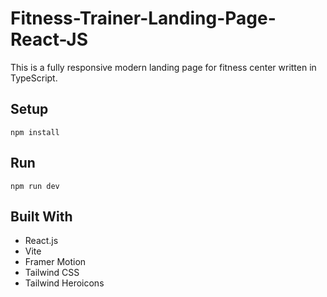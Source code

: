 # Fitness-Trainer-Landing-Page-React-JS

This is a fully responsive modern landing page for fitness center written in TypeScript.

## Setup

```
npm install
```

## Run

```
npm run dev
```

## Built With

- React.js
- Vite
- Framer Motion
- Tailwind CSS
- Tailwind Heroicons
